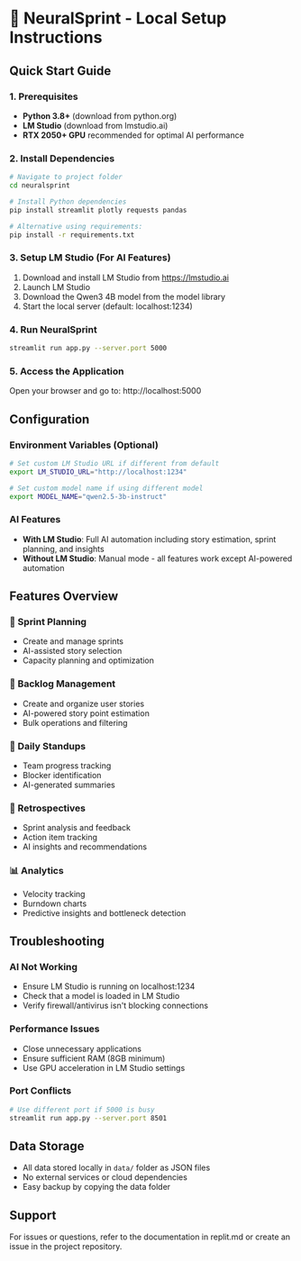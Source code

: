 # 🤖 NeuralSprint - Local Setup Instructions

## Quick Start Guide

### 1. Prerequisites
- **Python 3.8+** (download from python.org)
- **LM Studio** (download from lmstudio.ai)
- **RTX 2050+ GPU** recommended for optimal AI performance

### 2. Install Dependencies
```bash
# Navigate to project folder
cd neuralsprint

# Install Python dependencies
pip install streamlit plotly requests pandas

# Alternative using requirements:
pip install -r requirements.txt
```

### 3. Setup LM Studio (For AI Features)
1. Download and install LM Studio from https://lmstudio.ai
2. Launch LM Studio
3. Download the Qwen3 4B model from the model library
4. Start the local server (default: localhost:1234)

### 4. Run NeuralSprint
```bash
streamlit run app.py --server.port 5000
```

### 5. Access the Application
Open your browser and go to: http://localhost:5000

## Configuration

### Environment Variables (Optional)
```bash
# Set custom LM Studio URL if different from default
export LM_STUDIO_URL="http://localhost:1234"

# Set custom model name if using different model
export MODEL_NAME="qwen2.5-3b-instruct"
```

### AI Features
- **With LM Studio**: Full AI automation including story estimation, sprint planning, and insights
- **Without LM Studio**: Manual mode - all features work except AI-powered automation

## Features Overview

### 🚀 Sprint Planning
- Create and manage sprints
- AI-assisted story selection
- Capacity planning and optimization

### 📝 Backlog Management  
- Create and organize user stories
- AI-powered story point estimation
- Bulk operations and filtering

### 🎯 Daily Standups
- Team progress tracking
- Blocker identification
- AI-generated summaries

### 🔄 Retrospectives
- Sprint analysis and feedback
- Action item tracking
- AI insights and recommendations

### 📊 Analytics
- Velocity tracking
- Burndown charts
- Predictive insights and bottleneck detection

## Troubleshooting

### AI Not Working
- Ensure LM Studio is running on localhost:1234
- Check that a model is loaded in LM Studio
- Verify firewall/antivirus isn't blocking connections

### Performance Issues
- Close unnecessary applications
- Ensure sufficient RAM (8GB minimum)
- Use GPU acceleration in LM Studio settings

### Port Conflicts
```bash
# Use different port if 5000 is busy
streamlit run app.py --server.port 8501
```

## Data Storage
- All data stored locally in `data/` folder as JSON files
- No external services or cloud dependencies
- Easy backup by copying the data folder

## Support
For issues or questions, refer to the documentation in replit.md or create an issue in the project repository.